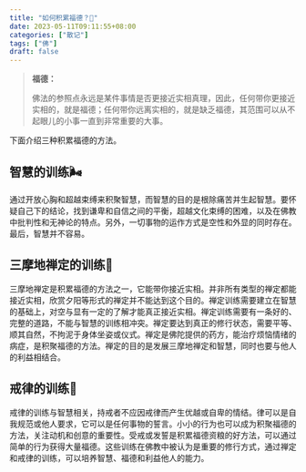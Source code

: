 ```yaml
---
title: "如何积累福德？🎉"
date: 2023-05-11T09:11:55+08:00
categories: ["散记"]
tags: ["佛"]
draft: false
---
```


>   **福德：**
>
>   佛法的参照点永远是某件事情是否更接近实相真理，因此，任何带你更接近实相的，就是福德；任何带你远离实相的，就是缺乏福德，其范围可以从不起眼儿的小事一直到非常重要的大事。

下面介绍三种积累福德的方法。

## 智慧的训练🌬

通过开放心胸和超越束缚来积聚智慧，而智慧的目的是根除痛苦并生起智慧。要怀疑自己下的结论，找到谦卑和自信之间的平衡，超越文化束缚的困难，以及在佛教中批判性和无神论的特点。另外，一切事物的运作方式是空性和外显的同时存在。最后，智慧并不容易。

## 三摩地禅定的训练🐰

三摩地禅定是积累福德的方法之一，它能带你接近实相。并非所有类型的禅定都能接近实相，欣赏夕阳等形式的禅定并不能达到这个目的。禅定训练需要建立在智慧的基础上，对空与显有一定的了解才能真正接近实相。禅定训练需要有一条好的、完整的道路，不能与智慧的训练相冲突。禅定要达到真正的修行状态，需要平等、顺其自然，不拘泥于身体坐姿或仪式。禅定是佛陀提供的药方，能治疗烦恼情绪的病症，是积聚福德的方法。禅定的目的是发展三摩地禅定和智慧，同时也要与他人的利益相结合。

## 戒律的训练🌲

戒律的训练与智慧相关，持戒者不应因戒律而产生优越或自卑的情结。律可以是自我规范或他人要求，它可以是任何事物的誓言。小小的行为也可以成为积聚福德的方法，关注动机和创意的重要性。受戒或发誓是积累福德资粮的好方法，可以通过简单的行为获得大量福德。这些训练在佛教中被认为是重要的修行方式，通过禅定和戒律的训练，可以培养智慧、福德和利益他人的能力。
